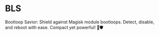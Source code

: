 # BLS
Bootloop Savior: Shield against Magisk module bootloops. Detect, disable, and reboot with ease. Compact yet powerful! 🚀🛡️
